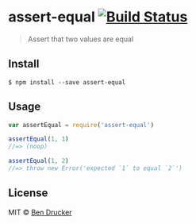 # assert-equal [![Build Status](https://travis-ci.org/bendrucker/assert-equal.svg?branch=master)](https://travis-ci.org/bendrucker/assert-equal)

> Assert that two values are equal

## Install

```
$ npm install --save assert-equal
```

## Usage

```js
var assertEqual = require('assert-equal')

assertEqual(1, 1)
//=> (noop)

assertEqual(1, 2)
//=> throw new Error('expected `1` to equal `2`')
```

## License

MIT © [Ben Drucker](http://bendrucker.me)
